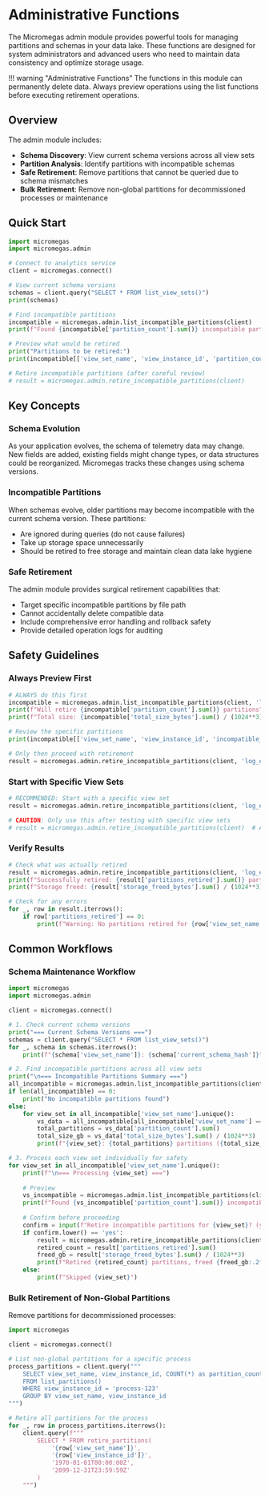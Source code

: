 # Administrative Functions

The Micromegas admin module provides powerful tools for managing partitions and schemas in your data lake. These functions are designed for system administrators and advanced users who need to maintain data consistency and optimize storage usage.

!!! warning "Administrative Functions"
    The functions in this module can permanently delete data. Always preview operations using the list functions before executing retirement operations.

## Overview

The admin module includes:

- **Schema Discovery**: View current schema versions across all view sets
- **Partition Analysis**: Identify partitions with incompatible schemas
- **Safe Retirement**: Remove partitions that cannot be queried due to schema mismatches
- **Bulk Retirement**: Remove non-global partitions for decommissioned processes or maintenance

## Quick Start

```python
import micromegas
import micromegas.admin

# Connect to analytics service
client = micromegas.connect()

# View current schema versions
schemas = client.query("SELECT * FROM list_view_sets()")
print(schemas)

# Find incompatible partitions
incompatible = micromegas.admin.list_incompatible_partitions(client)
print(f"Found {incompatible['partition_count'].sum()} incompatible partitions")

# Preview what would be retired
print("Partitions to be retired:")
print(incompatible[['view_set_name', 'view_instance_id', 'partition_count']])

# Retire incompatible partitions (after careful review)
# result = micromegas.admin.retire_incompatible_partitions(client)
```

## Key Concepts

### Schema Evolution

As your application evolves, the schema of telemetry data may change. New fields are added, existing fields might change types, or data structures could be reorganized. Micromegas tracks these changes using schema versions.

### Incompatible Partitions

When schemas evolve, older partitions may become incompatible with the current schema version. These partitions:

- Are ignored during queries (do not cause failures)
- Take up storage space unnecessarily
- Should be retired to free storage and maintain clean data lake hygiene

### Safe Retirement

The admin module provides surgical retirement capabilities that:

- Target specific incompatible partitions by file path
- Cannot accidentally delete compatible data
- Include comprehensive error handling and rollback safety
- Provide detailed operation logs for auditing

## Safety Guidelines

### Always Preview First

```python
# ALWAYS do this first
incompatible = micromegas.admin.list_incompatible_partitions(client, 'log_entries')
print(f"Will retire {incompatible['partition_count'].sum()} partitions")
print(f"Total size: {incompatible['total_size_bytes'].sum() / (1024**3):.2f} GB")

# Review the specific partitions
print(incompatible[['view_set_name', 'view_instance_id', 'incompatible_schema_hash', 'partition_count']])

# Only then proceed with retirement
result = micromegas.admin.retire_incompatible_partitions(client, 'log_entries')
```

### Start with Specific View Sets

```python
# RECOMMENDED: Start with a specific view set
result = micromegas.admin.retire_incompatible_partitions(client, 'log_entries')

# CAUTION: Only use this after testing with specific view sets
# result = micromegas.admin.retire_incompatible_partitions(client)  # All view sets
```

### Verify Results

```python
# Check what was actually retired
result = micromegas.admin.retire_incompatible_partitions(client, 'log_entries')
print(f"Successfully retired: {result['partitions_retired'].sum()} partitions")
print(f"Storage freed: {result['storage_freed_bytes'].sum() / (1024**3):.2f} GB")

# Check for any errors
for _, row in result.iterrows():
    if row['partitions_retired'] == 0:
        print(f"Warning: No partitions retired for {row['view_set_name']}")
```

## Common Workflows

### Schema Maintenance Workflow

```python
import micromegas
import micromegas.admin

client = micromegas.connect()

# 1. Check current schema versions
print("=== Current Schema Versions ===")
schemas = client.query("SELECT * FROM list_view_sets()")
for _, schema in schemas.iterrows():
    print(f"{schema['view_set_name']}: {schema['current_schema_hash']}")

# 2. Find incompatible partitions across all view sets
print("\n=== Incompatible Partitions Summary ===")
all_incompatible = micromegas.admin.list_incompatible_partitions(client)
if len(all_incompatible) == 0:
    print("No incompatible partitions found")
else:
    for view_set in all_incompatible['view_set_name'].unique():
        vs_data = all_incompatible[all_incompatible['view_set_name'] == view_set]
        total_partitions = vs_data['partition_count'].sum()
        total_size_gb = vs_data['total_size_bytes'].sum() / (1024**3)
        print(f"{view_set}: {total_partitions} partitions ({total_size_gb:.2f} GB)")

# 3. Process each view set individually for safety
for view_set in all_incompatible['view_set_name'].unique():
    print(f"\n=== Processing {view_set} ===")
    
    # Preview
    vs_incompatible = micromegas.admin.list_incompatible_partitions(client, view_set)
    print(f"Found {vs_incompatible['partition_count'].sum()} incompatible partitions")
    
    # Confirm before proceeding
    confirm = input(f"Retire incompatible partitions for {view_set}? (yes/no): ")
    if confirm.lower() == 'yes':
        result = micromegas.admin.retire_incompatible_partitions(client, view_set)
        retired_count = result['partitions_retired'].sum()
        freed_gb = result['storage_freed_bytes'].sum() / (1024**3)
        print(f"Retired {retired_count} partitions, freed {freed_gb:.2f} GB")
    else:
        print(f"Skipped {view_set}")
```

### Bulk Retirement of Non-Global Partitions

Remove partitions for decommissioned processes:

```python
import micromegas

client = micromegas.connect()

# List non-global partitions for a specific process
process_partitions = client.query("""
    SELECT view_set_name, view_instance_id, COUNT(*) as partition_count, SUM(file_size) as total_size
    FROM list_partitions() 
    WHERE view_instance_id = 'process-123'
    GROUP BY view_set_name, view_instance_id
""")

# Retire all partitions for the process
for _, row in process_partitions.iterrows():
    client.query(f"""
        SELECT * FROM retire_partitions(
            '{row['view_set_name']}', 
            '{row['view_instance_id']}',
            '1970-01-01T00:00:00Z',
            '2099-12-31T23:59:59Z'
        )
    """)
```

